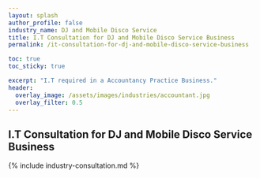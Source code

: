 ```yaml
---
layout: splash 
author_profile: false 
industry_name: DJ and Mobile Disco Service
title: I.T Consultation for DJ and Mobile Disco Service Business
permalink: /it-consultation-for-dj-and-mobile-disco-service-business

toc: true
toc_sticky: true

excerpt: "I.T required in a Accountancy Practice Business."
header:
  overlay_image: /assets/images/industries/accountant.jpg
  overlay_filter: 0.5 
---
```


## I.T Consultation for DJ and Mobile Disco Service Business

{% include industry-consultation.md %}
